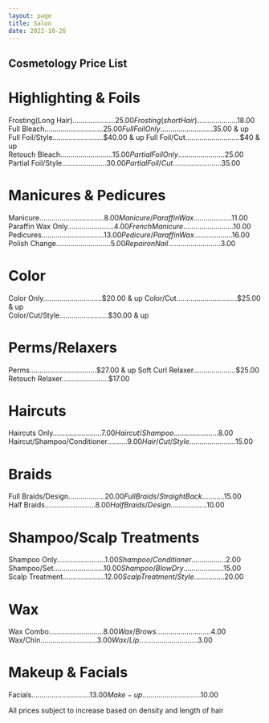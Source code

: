 ```yaml
---
layout: page
title: Salon
date: 2022-10-26
---
```


## Cosmetology Price List

# Highlighting & Foils

Frosting(Long Hair).....................$25.00  
Frosting(short Hair)....................$18.00  
Full Bleach.............................$25.00  
Full Foil Only..........................$35.00 & up  
Full Foil/Style.........................$40.00 & up  
Full Foil/Cut...........................$40 & up  
Retouch Bleach..........................$15.00  
Partial Foil Only.......................$25.00  
Partial Foil/Style......................$30.00  
Partial Foil/Cut........................$35.00  

# Manicures & Pedicures  
 
Manicure................................$8.00  
Manicure/Paraffin Wax...................$11.00  
Paraffin Wax Only.......................$4.00  
French Manicure.........................$10.00  
Pedicures...............................$13.00  
Pedicure/Paraffin Wax...................$16.00  
Polish Change...........................$5.00  
Repair on Nail..........................$3.00  

# Color  

Color Only.............................$20.00 & up  
Color/Cut..............................$25.00 & up  
Color/Cut/Style........................$30.00 & up  

# Perms/Relaxers

Perms.................................$27.00 & up   
Soft Curl Relaxer.....................$25.00   
Retouch Relaxer.......................$17.00   

# Haircuts

Haircuts Only........................$7.00  
Haircut/Shampoo......................$8.00  
Haircut/Shampoo/Conditioner..........$9.00  
Hair/Cut/Style.......................$15.00  

# Braids 

Full Braids/Design..................$20.00  
Full Braids/Straight Back...........$15.00  
Half Braids.........................$8.00  
Half Braids/Design..................$10.00  

# Shampoo/Scalp Treatments  

Shampoo Only........................$1.00  
Shampoo/Conditioner.................$2.00  
Shampoo/Set.........................$10.00  
Shampoo/Blow Dry....................$15.00  
Scalp Treatment.....................$12.00  
Scalp Treatment/Style...............$20.00  

# Wax  

Wax Combo...........................$8.00  
Wax/Brows...........................$4.00  
Wax/Chin............................$3.00  
Wax/Lip.............................$3.00  

# Makeup & Facials

Facials.............................$13.00  
Make-up.............................$10.00  

All prices subject to increase based on density and length of hair